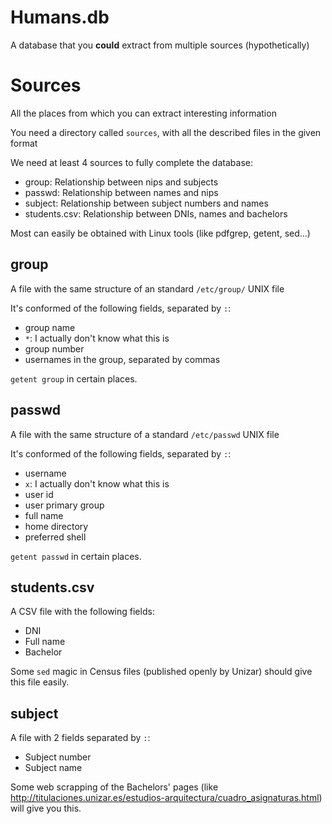 # Humans.db

A database that you **could** extract from multiple sources
(hypothetically)

# Sources

All the places from which you can extract interesting information

You need a directory called `sources`, with all the described files in
the given format

We need at least 4 sources to fully complete the database:
- group: Relationship between nips and subjects
- passwd: Relationship between names and nips
- subject: Relationship between subject numbers and names
- students.csv: Relationship between DNIs, names and bachelors

Most can easily be obtained with Linux tools (like pdfgrep, getent,
sed...)

## group

A file with the same structure of an standard `/etc/group/` UNIX file

It's conformed of the following fields, separated by `:`:
- group name
- `*`: I actually don't know what this is
- group number
- usernames in the group, separated by commas

`getent group` in certain places.

## passwd

A file with the same structure of a standard `/etc/passwd` UNIX file

It's conformed of the following fields, separated by `:`:
- username
- `x`: I actually don't know what this is
- user id
- user primary group
- full name
- home directory
- preferred shell

`getent passwd` in certain places.

## students.csv

A CSV file with the following fields:
- DNI
- Full name
- Bachelor

Some `sed` magic in Census files (published openly by Unizar) should
give this file easily.

## subject

A file with 2 fields separated by `:`:
- Subject number
- Subject name

Some web scrapping of the Bachelors' pages (like
http://titulaciones.unizar.es/estudios-arquitectura/cuadro_asignaturas.html)
will give you this.
